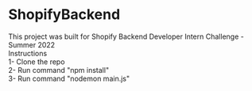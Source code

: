 # ShopifyBackend
This project was built for Shopify Backend Developer Intern Challenge - Summer 2022
<br/>
Instructions
<br/>
1- Clone the repo
<br/>
2- Run command "npm install"
<br/>
3- Run command "nodemon main.js" 

